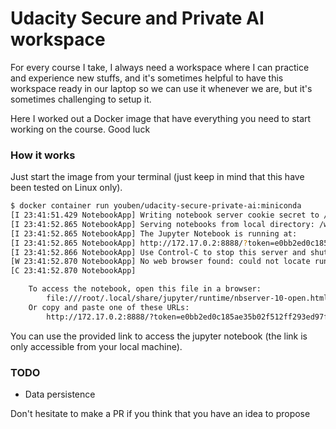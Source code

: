 # Udacity Secure and Private AI workspace

For every course I take, I always need a workspace where I can practice and experience new stuffs, and it's sometimes helpful to have this workspace ready in our laptop so we can use it whenever we are, but it's sometimes challenging to setup it.

Here I worked out a Docker image that have everything you need to start working on the course. Good luck


### How it works

Just start the image from your terminal (just keep in mind that this have been tested on Linux only).
```bash
$ docker container run youben/udacity-secure-private-ai:miniconda
[I 23:41:51.429 NotebookApp] Writing notebook server cookie secret to /root/.local/share/jupyter/runtime/notebook_cookie_secret
[I 23:41:52.865 NotebookApp] Serving notebooks from local directory: /workspace
[I 23:41:52.865 NotebookApp] The Jupyter Notebook is running at:
[I 23:41:52.865 NotebookApp] http://172.17.0.2:8888/?token=e0bb2ed0c185ae35b02f512ff293ed97fa0d2300b2ff73b3
[I 23:41:52.866 NotebookApp] Use Control-C to stop this server and shut down all kernels (twice to skip confirmation).
[W 23:41:52.870 NotebookApp] No web browser found: could not locate runnable browser.
[C 23:41:52.870 NotebookApp]

    To access the notebook, open this file in a browser:
        file:///root/.local/share/jupyter/runtime/nbserver-10-open.html
    Or copy and paste one of these URLs:
        http://172.17.0.2:8888/?token=e0bb2ed0c185ae35b02f512ff293ed97fa0d2300b2ff73b3

```

You can use the provided link to access the jupyter notebook (the link is only accessible from your local machine).

### TODO
- Data persistence

Don't hesitate to make a PR if you think that you have an idea to propose
